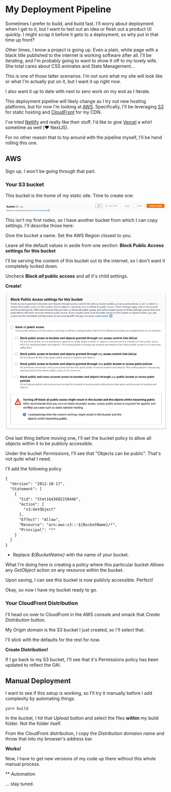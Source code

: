 # My Deployment Pipeline

Sometimes I prefer to build, and build fast. I'll worry about deployment when I get to it, but I want to test out an idea or flesh out a product UI quickly. I might scrap it before it gets to a deployment, so why put in that time up front?

Other times, I know a project is going up. Even a plain, white page with a black title published to the internet is working software after all. I'll be iterating, and I'm probably going to want to show it off to my lovely wife. She total cares about CSS animates and State Management...

This is one of those latter scenarios. I'm not sure what my site will look like or what I'm actually put on it, but I want it up right now.

I also want it up to date with next to zero work on my end as I iterate.

This deployment pipeline will likely change as I try out new hosting platforms, but for now I'm looking at [AWS](https://console.aws.amazon.com/). Specifically, I'll be leveraging [S3](https://s3.console.aws.amazon.com/) for static hosting and [CloudFront](https://console.aws.amazon.com/cloudfront/) for my CDN.

I've tried [Netlify](https://www.netlify.com/) and really like their stuff. I'd like to give [Vercel](https://vercel.com/) a whirl sometime as well (❤️ NextJS).

For no other reason that to toy around with the pipeline myself, I'll be hand rolling this one.

## AWS

Sign up. I won't be going through that part.

### Your S3 bucket

This bucket is the home of my static site. Time to create one:

![Create S3 Bucket](s3-create.png)

This isn't my first rodeo, so I have another bucket from which I can copy settings. I'll describe those here:

Give the bucket a name. Set the AWS Region closest to you.

Leave all the default values in aside from one section: **Block Public Access settings for this bucket**

I'll be serving the content of this bucket out to the internet, so I don't want it completely locked down.

Uncheck **Block _all_ public access** and all it's child settings.

**Create!**

![Public S3 Bucket](public-bucket.png)

One last thing before moving one, I'll set the bucket policy to allow all objects within it to be publicly accessible.

Under the bucket _Permissions_, I'll see that "Objects can be public". That's not quite what I need.

I'll add the following policy

```
{
  "Version": "2012-10-17",
  "Statement": [
    {
      "Sid": "Stmt1643602258446",
      "Action": [
        "s3:GetObject"
      ],
      "Effect": "Allow",
      "Resource": "arn:aws:s3:::${BucketName}/*",
      "Principal": "*"
    }
  ]
}
```

- Replace _${BucketName}_ with the name of your bucket.

What I'm doing here is creating a policy where this particular bucket _Allows_ any _GetObject_ action on any resource within the bucket.

Upon saving, I can see this bucket is now publicly accessible. Perfect!

Okay, so now I have my bucket ready to go.

### Your CloudFront Distribution

I'll head on over to CloudFront in the AWS console and smack that _Create Distribution_ button.

My _Origin domain_ is the S3 bucket I just created, so I'll select that.

I'll stick with the defaults for the rest for now.

**Create Distribution!**

If I go back to my S3 bucket, I'll see that it's Permissions policy has been updated to reflect the OAI.

## Manual Deployment

I want to see if this setup is working, so I'll try it manually before I add complexity by automating things.

```
yarn build
```

In the bucket, I hit that _Upload_ button and select the files **within** my build folder. Not the folder itself.

From the CloudFront distribution, I copy the _Distribution domaion name_ and throw that into my browser's address bar.

**Works!**

Now, I have to get new versions of my code up there without this whole manual process.

\*\* Automation

... stay tuned.
